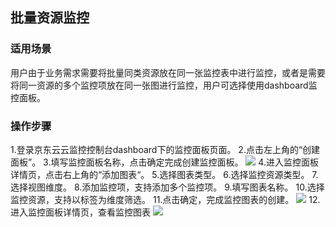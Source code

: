 ## 批量资源监控
### 适用场景
用户由于业务需求需要将批量同类资源放在同一张监控表中进行监控，或者是需要将同一资源的多个监控项放在同一张图进行监控，用户可选择使用dashboard监控面板。
### 操作步骤
1.登录京东云云监控控制台dashboard下的监控面板页面。
2.点击左上角的“创建面板”。
3.填写监控面板名称，点击确定完成创建监控面板。
![](https://raw.githubusercontent.com/jdcloudcom/cn/edit/image/Cloud-Monitor/zuijiashijian/%E6%9C%80%E4%BD%B3%E5%AE%9E%E8%B7%B51.1.png)
4.进入监控面板详情页，点击右上角的“添加图表“。
5.选择图表类型。
6.选择监控资源类型。
7.选择视图维度。
8.添加监控项，支持添加多个监控项。
9.填写图表名称。
10.选择监控资源，支持以标签为维度筛选。
11.点击确定，完成监控图表的创建。
![](https://raw.githubusercontent.com/jdcloudcom/cn/edit/image/Cloud-Monitor/zuijiashijian/%E6%9C%80%E4%BD%B3%E5%AE%9E%E8%B7%B51.2.png)
12.进入监控面板详情页，查看监控图表
![](https://github.com/jdcloudcom/cn/blob/edit/image/Cloud-Monitor/zuijiashijian/%E6%9C%80%E4%BD%B3%E5%AE%9E%E8%B7%B51.3.png)
